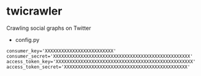 # twicrawler
Crawling social graphs on Twitter

- config.py

```
consumer_key='XXXXXXXXXXXXXXXXXXXXXXXXX'
consumer_secret='XXXXXXXXXXXXXXXXXXXXXXXXXXXXXXXXXXXXXXXXXXXXXXXXXX'
access_token_key='XXXXXXXXXXXXXXXXXXXXXXXXXXXXXXXXXXXXXXXXXXXXXXXXXX'
access_token_secret='XXXXXXXXXXXXXXXXXXXXXXXXXXXXXXXXXXXXXXXXXXXXX'
```
